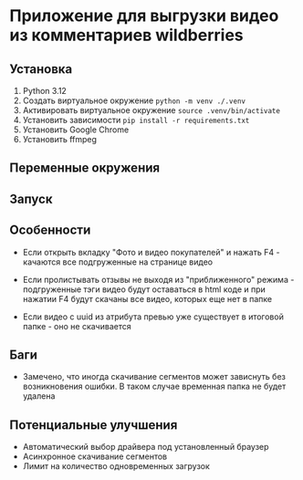 # Приложение для выгрузки видео из комментариев wildberries


## Установка

1. Python 3.12
2. Создать виртуальное окружение `python -m venv ./.venv`
3. Активировать виртуальное окружение `source .venv/bin/activate`
4. Установить зависимости `pip install -r requirements.txt`
5. Установить Google Chrome
6. Установить ffmpeg

## Переменные окружения

## Запуск

## Особенности

* Если открыть вкладку "Фото и видео покупателей" и нажать F4 - качаются все подгруженные на 
странице видео

* Если пролистывать отзывы не выходя из "приближенного" режима - подгруженные тэги видео будут 
оставаться в html коде и при нажатии F4 будут скачаны все видео, которых еще нет в папке    

* Если видео с uuid из атрибута превью уже существует в итоговой папке - оно не скачивается

## Баги

* Замечено, что иногда скачивание сегментов может зависнуть без возникновения ошибки. 
В таком случае временная папка не будет удалена


## Потенциальные улучшения

* Автоматический выбор драйвера под установленный браузер
* Асинхронное скачивание сегментов
* Лимит на количество одновременных загрузок 

